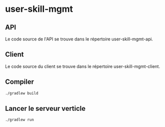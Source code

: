 # user-skill-mgmt

## API
Le code source de l'API se trouve dans le répertoire user-skill-mgmt-api.

## Client
Le code source du client se trouve dans le répertoire user-skill-mgmt-client.

## Compiler
```zsh
./gradlew build
```

## Lancer le serveur verticle
```zsh
./gradlew run
```